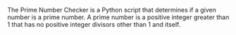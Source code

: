 The Prime Number Checker is a Python script that determines if a given number is a prime number. A prime number is a positive integer greater than 1 that has no positive integer divisors other than 1 and itself.
